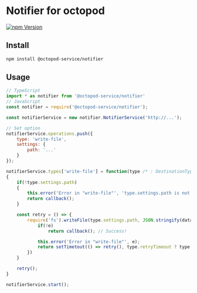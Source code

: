 # Notifier for octopod

[![npm Version](https://img.shields.io/npm/v/@octopod-service/notifier.svg)](https://www.npmjs.com/package/@octopod-service/notifier)

## Install

```bash
npm install @octopod-service/notifier
```

## Usage

```javascript
// TypeScript
import * as notifier from '@octopod-service/notifier'
// JavaScript
const notifier = require('@octopod-service/notifier');

const notifierService = new notifier.NotifierService('http://...');

// Set option
notifierService.operations.push({
    type: 'write-file',
    settings: {
        path: '...'
    }
});

notifierService.types['write-file'] = function(type /* : DestinationType*/, data /* : Notification*/, callback /* : () => void*/)
{
    if(!type.settings.path)
    {
        this.error('Error in "write-file"', 'type.settings.path is not defined');
        return callback();
    }

    const retry = () => {
        require('fs').writeFile(type.settings.path, JSON.stringify(data), (e) => {
            if(!e)
                return callback(); // Success!

            this.error('Error in "write-file"', e);
            return setTimetout(() => retry(), type.retryTimeout ? type.retryTimeout : 10000); // If failed, retry later
        })
    }

    retry();
}

notifierService.start();
```
